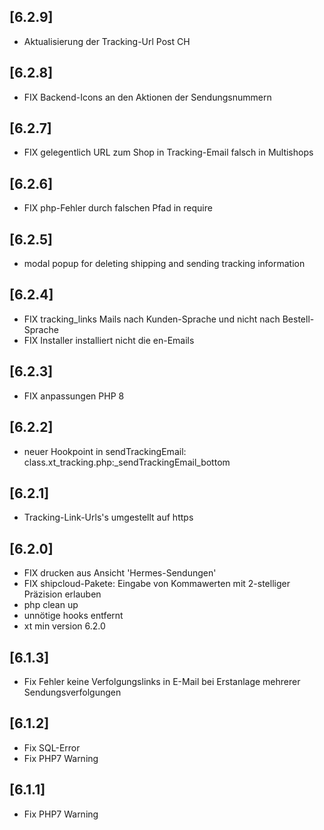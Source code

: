 ## [6.2.9]
- Aktualisierung der Tracking-Url Post CH

## [6.2.8]
- FIX Backend-Icons an den Aktionen der Sendungsnummern

## [6.2.7]
- FIX gelegentlich URL zum Shop in Tracking-Email falsch in Multishops

## [6.2.6]
- FIX php-Fehler durch falschen Pfad in require

## [6.2.5]
- modal popup for deleting shipping and sending tracking information

## [6.2.4]
- FIX tracking_links Mails nach Kunden-Sprache und nicht nach Bestell-Sprache
- FIX Installer installiert nicht die en-Emails

## [6.2.3]
- FIX anpassungen PHP 8 

## [6.2.2]
- neuer Hookpoint in sendTrackingEmail: class.xt_tracking.php:_sendTrackingEmail_bottom

## [6.2.1]
- Tracking-Link-Urls's umgestellt auf https

## [6.2.0]
- FIX drucken aus Ansicht 'Hermes-Sendungen'
- FIX shipcloud-Pakete: Eingabe von Kommawerten mit 2-stelliger Präzision erlauben
- php clean up
- unnötige hooks entfernt
- xt min version 6.2.0

## [6.1.3]
- Fix Fehler keine Verfolgungslinks in E-Mail bei Erstanlage mehrerer Sendungsverfolgungen

## [6.1.2]
- Fix SQL-Error
- Fix PHP7 Warning

## [6.1.1]
- Fix PHP7 Warning